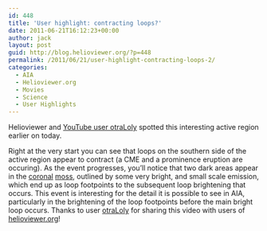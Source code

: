 ```yaml
---
id: 448
title: 'User highlight: contracting loops?'
date: 2011-06-21T16:12:23+00:00
author: jack
layout: post
guid: http://blog.helioviewer.org/?p=448
permalink: /2011/06/21/user-highlight-contracting-loops-2/
categories:
  - AIA
  - Helioviewer.org
  - Movies
  - Science
  - User Highlights
---
```

Helioviewer and [YouTube user otraLoly](http://www.youtube.com/user/otraLoly) spotted this interesting active region earlier on today.



Right at the very start you can see that loops on the southern side of the active region appear to contract (a CME and a prominence eruption are occuring). As the event progresses, you&#8217;ll notice that two dark areas appear in the [coronal](http://apod.nasa.gov/apod/ap991227.html) [moss](http://www.solarviews.com/eng/tracepr2.htm), outlined by some very bright, and small scale emission, which end up as loop footpoints to the subsequent loop brightening that occurs. This event is interesting for the detail it is possible to see in AIA, particularly in the brightening of the loop footpoints before the main bright loop occurs. Thanks to user [otraLoly](http://www.youtube.com/user/otraLoly) for sharing this video with users of [helioviewer.org](http://www.helioviewer.org)!


